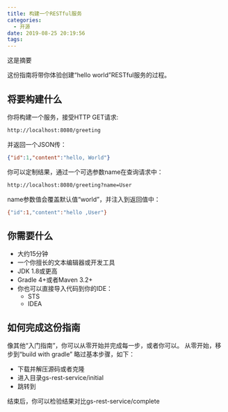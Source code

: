 ```yaml
---
title: 构建一个RESTful服务
categories:
  - 开源
date: 2019-08-25 20:19:56
tags:
---
```

这是摘要
<!-- more -->
这份指南将带你体验创建“hello world”RESTful服务的过程。
## 将要构建什么
你将构建一个服务，接受HTTP GET请求:
```bash
http://localhost:8080/greeting
```
并返回一个JSON传：
```json
{"id":1,"content":"hello, World"}
```
你可以定制结果，通过一个可选参数name在查询请求中：
```bash
http://localhost:8080/greeting?name=User
```
name参数值会覆盖默认值“world”，并注入到返回值中：
```bash
{"id":1,"content":"hello ,User"}
```
## 你需要什么
* 大约15分钟
* 一个你擅长的文本编辑器或开发工具
* JDK 1.8或更高
* Gradle 4+或者Maven 3.2+
* 你也可以直接导入代码到你的IDE：
  * STS
  * IDEA

## 如何完成这份指南
像其他“入门指南”，你可以从零开始并完成每一步，或者你可以。
从零开始，移步到“build with gradle”
略过基本步骤，如下：
* 下载并解压源码或者克隆
* 进入目录gs-rest-service/initial
* 跳转到

结束后，你可以检验结果对比gs-rest-service/complete
